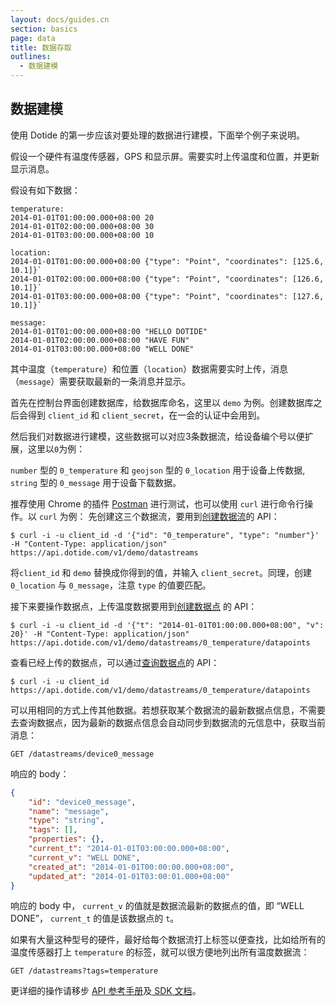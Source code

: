 ```yaml
---
layout: docs/guides.cn
section: basics
page: data
title: 数据存取
outlines:
  - 数据建模
---
```


## 数据建模

使用 Dotide 的第一步应该对要处理的数据进行建模，下面举个例子来说明。

假设一个硬件有温度传感器，GPS 和显示屏。需要实时上传温度和位置，并更新显示消息。

假设有如下数据：

```
temperature:
2014-01-01T01:00:00.000+08:00 20
2014-01-01T02:00:00.000+08:00 30
2014-01-01T03:00:00.000+08:00 10

location:
2014-01-01T01:00:00.000+08:00 {"type": "Point", "coordinates": [125.6, 10.1]}`
2014-01-01T02:00:00.000+08:00 {"type": "Point", "coordinates": [126.6, 10.1]}`
2014-01-01T03:00:00.000+08:00 {"type": "Point", "coordinates": [127.6, 10.1]}`

message:
2014-01-01T01:00:00.000+08:00 "HELLO DOTIDE"
2014-01-01T02:00:00.000+08:00 "HAVE FUN"
2014-01-01T03:00:00.000+08:00 "WELL DONE"
```

其中温度（`temperature`）和位置（`location`）数据需要实时上传，消息（`message`）需要获取最新的一条消息并显示。

首先在控制台界面创建数据库，给数据库命名，这里以 `demo` 为例。创建数据库之后会得到 `client_id` 和 `client_secret`，在一会的认证中会用到。

然后我们对数据进行建模，这些数据可以对应3条数据流，给设备编个号以便扩展，这里以`0`为例：

`number` 型的 `0_temperature` 和 `geojson` 型的 `0_location` 用于设备上传数据, `string` 型的 `0_message` 用于设备下载数据。

推荐使用 Chrome 的插件 [Postman][postman] 进行测试，也可以使用 `curl` 进行命令行操作。以 `curl` 为例：
先创建这三个数据流，要用到[创建数据流][create_datastream]的 API：

```
$ curl -i -u client_id -d '{"id": "0_temperature", "type": "number"}' -H "Content-Type: application/json"  https://api.dotide.com/v1/demo/datastreams
```

将`client_id` 和 `demo` 替换成你得到的值，并输入 `client_secret`。同理，创建 `0_location` 与 `0_message`，注意 `type` 的值要匹配。

接下来要操作数据点，上传温度数据要用到[创建数据点][create_datapoints] 的 API：

```
$ curl -i -u client_id -d '{"t": "2014-01-01T01:00:00.000+08:00", "v": 20}' -H "Content-Type: application/json"  https://api.dotide.com/v1/demo/datastreams/0_temperature/datapoints
```

查看已经上传的数据点，可以通过[查询数据点][list_datapoints]的 API：

```
$ curl -i -u client_id https://api.dotide.com/v1/demo/datastreams/0_temperature/datapoints
```

可以用相同的方式上传其他数据。若想获取某个数据流的最新数据点信息，不需要去查询数据点，因为最新的数据点信息会自动同步到数据流的元信息中，获取当前消息：

```
GET /datastreams/device0_message
```

响应的 body：

```json
{
    "id": "device0_message",
    "name": "message",
    "type": "string",
    "tags": [],
    "properties": {},
    "current_t": "2014-01-01T03:00:00.000+08:00",
    "current_v": "WELL DONE",
    "created_at": "2014-01-01T00:00:00.000+08:00",
    "updated_at": "2014-01-01T03:00:01.000+08:00"
}
```

响应的 body 中， `current_v` 的值就是数据流最新的数据点的值，即 “WELL DONE”， `current_t` 的值是该数据点的 `t`。

如果有大量这种型号的硬件，最好给每个数据流打上标签以便查找，比如给所有的温度传感器打上 `temperature` 的标签，就可以很方便地列出所有温度数据流：

```
GET /datastreams?tags=temperature
```

更详细的操作请移步 [API 参考手册][api_ref]及[ SDK 文档][sdk]。


[postman]: https://chrome.google.com/webstore/detail/postman-rest-client/fdmmgilgnpjigdojojpjoooidkmcomcm
[create_datastream]: /docs/v1/data/datastream.html#3-创建数据流
[create_datapoints]: /docs/v1/data/datapoint.html#3-创建数据点
[list_datapoints]: /docs/v1/data/datapoint.html#2-查询数据点
[api_ref]: /docs/v1/index.html
[sdk]: /docs/libraries/index.html

